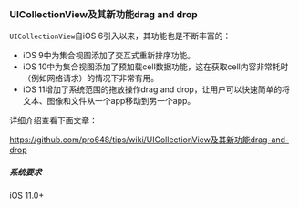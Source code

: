 ###  UICollectionView及其新功能drag and drop

`UICollectionView`自iOS 6引入以来，其功能也是不断丰富的：

-  iOS 9中为集合视图添加了交互式重新排序功能。
-  iOS 10中为集合视图添加了预加载cell数据功能，这在获取cell内容非常耗时（例如网络请求）的情况下非常有用。
-  iOS 11增加了系统范围的拖放操作drag and drop，让用户可以快速简单的将文本、图像和文件从一个app移动到另一个app。

详细介绍查看下面文章：

<https://github.com/pro648/tips/wiki/UICollectionView及其新功能drag-and-drop>

##### 系统要求

iOS 11.0+